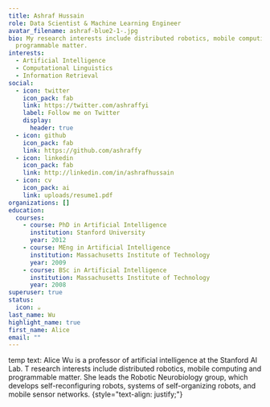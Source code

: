```yaml
---
title: Ashraf Hussain
role: Data Scientist & Machine Learning Engineer
avatar_filename: ashraf-blue2-1-.jpg
bio: My research interests include distributed robotics, mobile computing and
  programmable matter.
interests:
  - Artificial Intelligence
  - Computational Linguistics
  - Information Retrieval
social:
  - icon: twitter
    icon_pack: fab
    link: https://twitter.com/ashraffyi
    label: Follow me on Twitter
    display:
      header: true
  - icon: github
    icon_pack: fab
    link: https://github.com/ashraffy
  - icon: linkedin
    icon_pack: fab
    link: http://linkedin.com/in/ashrafhussain
  - icon: cv
    icon_pack: ai
    link: uploads/resume1.pdf
organizations: []
education:
  courses:
    - course: PhD in Artificial Intelligence
      institution: Stanford University
      year: 2012
    - course: MEng in Artificial Intelligence
      institution: Massachusetts Institute of Technology
      year: 2009
    - course: BSc in Artificial Intelligence
      institution: Massachusetts Institute of Technology
      year: 2008
superuser: true
status:
  icon: ☕️
last_name: Wu
highlight_name: true
first_name: Alice
email: ""
---
```

temp text: Alice Wu is a professor of artificial intelligence at the Stanford AI Lab. T research interests include distributed robotics, mobile computing and programmable matter. She leads the Robotic Neurobiology group, which develops self-reconfiguring robots, systems of self-organizing robots, and mobile sensor networks.
{style="text-align: justify;"}